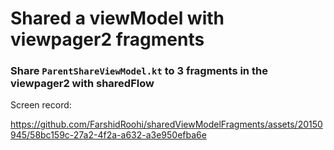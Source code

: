 
# Shared a viewModel with viewpager2 fragments

### Share `ParentShareViewModel.kt` to 3 fragments in the viewpager2 with sharedFlow



Screen record:

https://github.com/FarshidRoohi/sharedViewModelFragments/assets/20150945/58bc159c-27a2-4f2a-a632-a3e950efba6e

